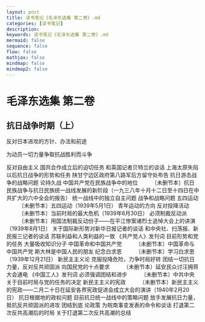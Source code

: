 ```yaml
---
layout: post
title: 读书笔记《毛泽东选集 第二卷》.md
categories: [读书笔记]
description: 
keywords: 读书笔记《毛泽东选集 第二卷》.md
mermaid: false
sequence: false
flow: false
mathjax: false
mindmap: false
mindmap2: false
---
```

# 毛泽东选集 第二卷

## 抗日战争时期（上）

反对日本进攻的方针、办法和前途



为动员一切力量争取抗战胜利而斗争



反对自由主义
国共合作成立后的迫切任务
和英国记者贝特兰的谈话
上海太原失陷以后抗日战争的形势和任务
陕甘宁边区政府第八路军后方留守处布告
抗日游击战争的战略问题
论持久战
中国共产党在民族战争中的地位
    　　 〔未删节本〕抗日民族战争与抗日民族统一战线发展的新阶段（一九三八年十月十二日至十四日在中共扩大的六中全会的报告）
统一战线中的独立自主问题
战争和战略问题
五四运动
     　　 〔未删节本〕五四运动（1939年5月1日）
青年运动的方向
反对投降活动
     　　 〔未删节本〕当前时局的最大危机（1939年6月30日）
必须制裁反动派
     　　 〔未删节本〕用国法制裁反动份子——在平江惨案诸烈士追悼大会上的讲演（1939年8月1日）
关于国际新形势对新华日报记者的谈话
和中央社、扫荡报、新民报三记者的谈话
苏联利益和人类利益的一致
《共产党人》发刊词
目前形势和党的任务
大量吸收知识分子
中国革命和中国共产党
　　 〔未删节本〕中国革命与中国共产党
斯大林是中国人民的朋友
纪念白求恩
　　 〔未删节本〕学习白求恩（1939年12月21日）
新民主主义论
克服投降危险，力争时局好转
团结一切抗日力量，反对反共顽固派
向国民党的十点要求
　　 〔未删节本〕延安民众讨汪拥蒋大会通电
《中国工人》发刊词
必须强调团结和进步
　　 〔未删节本〕中共中央关于目前时局与党的任务的决定
新民主主义的宪政
　　 〔未删节本〕新民主主义的宪政——二月二十日在延安各界宪政促进会成立大会的演讲（1940年2月20日）
抗日根据地的政权问题
目前抗日统一战线中的策略问题
放手发展抗日力量，抵抗反共顽固派的进攻
团结到底
论政策
为皖南事变发表的命令和谈话
打退第二次反共高潮后的时局
关于打退第二次反共高潮的总结
